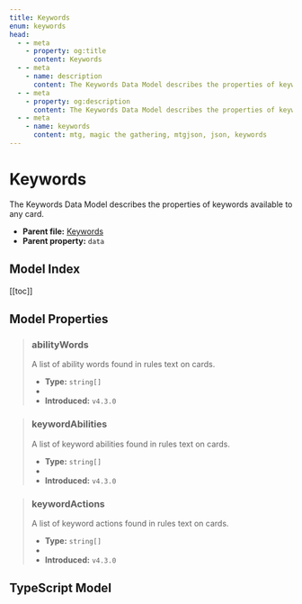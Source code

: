 ```yaml
---
title: Keywords
enum: keywords
head:
  - - meta
    - property: og:title
      content: Keywords
  - - meta
    - name: description
      content: The Keywords Data Model describes the properties of keywords available to any card.
  - - meta
    - property: og:description
      content: The Keywords Data Model describes the properties of keywords available to any card.
  - - meta
    - name: keywords
      content: mtg, magic the gathering, mtgjson, json, keywords
---
```


# Keywords

The Keywords Data Model describes the properties of keywords available to any card.

- **Parent file:** [Keywords](/downloads/all-files/#keywords)
- **Parent property:** `data`

## Model Index

[[toc]]

## Model Properties

> ### abilityWords
>
> A list of ability words found in rules text on cards.
>
> - **Type:** `string[]`
> - <ExampleField type='abilityWords'/>
> - **Introduced:** `v4.3.0`

> ### keywordAbilities
>
> A list of keyword abilities found in rules text on cards.
>
> - **Type:** `string[]`
> - <ExampleField type='keywordAbilities'/>
> - **Introduced:** `v4.3.0`

> ### keywordActions
>
> A list of keyword actions found in rules text on cards.
>
> - **Type:** `string[]`
> - <ExampleField type='keywordActions'/>
> - **Introduced:** `v4.3.0`

## TypeScript Model

<ModelType type="Keywords" />
